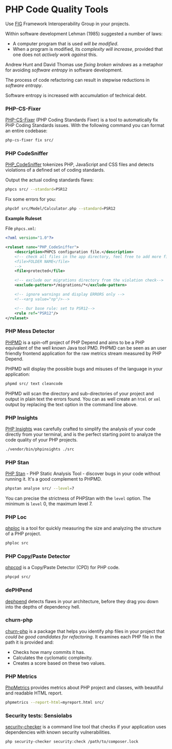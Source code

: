 # PHP Code Quality Tools

Use [FIG](https://www.php-fig.org/) Framework Interoperability Group in your projects.

Within software development Lehman (1985) suggested a number of laws:

- A computer program that is used *will be modified*.
- When a program is modified, its *complexity will increase*, provided that one does not *actively work against* this.

Andrew Hunt and David Thomas use *fixing broken windows* as a metaphor for avoiding *software entropy* in software development.

The process of code refactoring can result in stepwise reductions in *software entropy*.

Software entropy is increased with accumulation of technical debt.

### PHP-CS-Fixer

[PHP-CS-Fixer](https://github.com/FriendsOfPHP/PHP-CS-Fixer) (PHP Coding Standards Fixer) is a tool to automatically fix PHP Coding Standards issues.
With the following command you can format an entire codebase:

```bash
php-cs-fixer fix src/
```

### PHP CodeSniffer

[PHP_CodeSniffer](https://github.com/squizlabs/PHP_CodeSniffer) tokenizes PHP, JavaScript and CSS files and detects violations of a defined set of coding standards.

Output the actual coding standards flaws:

```bash
phpcs src/ --standard=PSR12
```

Fix some errors for you:

```bash
phpcbf src/Model/Calculator.php --standard=PSR12
```

**Example Ruleset** 

File `phpcs.xml`:

```xml
<?xml version="1.0"?>

<ruleset name="PHP_CodeSniffer">
    <description>PHPCS configuration file.</description>
    <!-- check all files in the app directory, feel free to add more files with:
    <file>FOLDER NAME</file>
    -->
    <file>protected</file>

    <!-- exclude our migrations directory from the violation check-->
    <exclude-pattern>*/migrations/*</exclude-pattern>

    <!-- ignore warnings and display ERRORS only -->
    <!--<arg value="np"/>-->

    <!-- Our base rule: set to PSR12-->
    <rule ref="PSR12"/>
</ruleset>
```

### PHP Mess Detector

[PHPMD](https://github.com/phpmd/phpmd) is a spin-off project of PHP Depend and aims to be a PHP equivalent of the well known Java tool PMD. PHPMD can be seen as an user friendly frontend application for the raw metrics stream measured by PHP Depend.

PHPMD will display the possible bugs and misuses of the language in your application:

```bash
phpmd src/ text cleancode
```

PHPMD will scan the directory and sub-directories of your project and output in plain text the errors found. 
You can as well create an `html` or `xml` output by replacing the text option in the command line above.

### PHP Insights

[PHP Insights](https://github.com/nunomaduro/phpinsights) was carefully crafted to simplify the analysis of your code directly from your terminal, and is the perfect starting point to analyze the code quality of your PHP projects.

```bash
./vendor/bin/phpinsights ./src
```

### PHP Stan

[PHP Stan](https://github.com/phpstan/phpstan) - PHP Static Analysis Tool - discover bugs in your code without running it.
It's a good complement to PHPMD.

```bash
phpstan analyse src/ --level=7
```

You can precise the strictness of PHPStan with the `level` option. The minimum is `level` 0, the maximum level 7.

### PHP Loc

[phploc](https://github.com/sebastianbergmann/phploc) is a tool for quickly measuring the size and analyzing the structure of a PHP project.

```bash
phploc src
```

### PHP Copy/Paste Detector

[phpcpd](https://github.com/sebastianbergmann/phpcpd) is a Copy/Paste Detector (CPD) for PHP code.

```bash
phpcpd src/
```

### dePHPend

[dephpend](https://github.com/mihaeu/dephpend) detects flaws in your architecture, before they drag you down into the depths of dependency hell.

### churn-php

[churn-php](https://github.com/bmitch/churn-php) is a package that helps you identify php files in your project that *could be good candidates for refactoring*. It examines each PHP file in the path it is provided and:

- Checks how many commits it has.
- Calculates the cyclomatic complexity.
- Creates a score based on these two values.

### PHP Metrics

[PhpMetrics](https://github.com/phpmetrics/PhpMetrics) provides metrics about PHP project and classes, with beautiful and readable HTML report.

```bash
phpmetrics --report-html=myreport.html src/
```

### Security tests: Sensiolabs

[security-checker](https://github.com/sensiolabs/security-checker) is a command line tool that checks if your application uses dependencies with known security vulnerabilities.

```bash
php security-checker security:check /path/to/composer.lock
```
